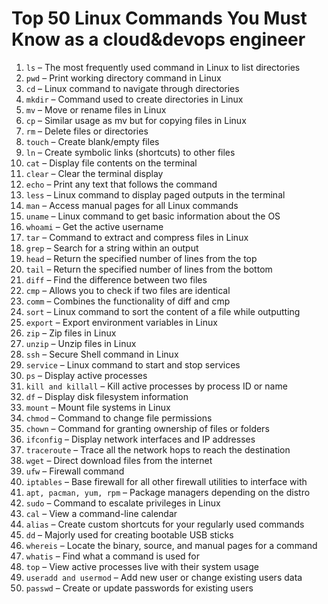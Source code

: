 # Top 50 Linux Commands You Must Know as a cloud&devops engineer

01. `ls` – The most frequently used command in Linux to list directories
02. `pwd` – Print working directory command in Linux
03. `cd` – Linux command to navigate through directories
04. `mkdir` – Command used to create directories in Linux
05. `mv` – Move or rename files in Linux
06. `cp` – Similar usage as mv but for copying files in Linux
07. `rm` – Delete files or directories
08. `touch` – Create blank/empty files
09. `ln` – Create symbolic links (shortcuts) to other files
10. `cat` – Display file contents on the terminal
11. `clear` – Clear the terminal display
12. `echo` – Print any text that follows the command
13. `less` – Linux command to display paged outputs in the terminal
14. `man` – Access manual pages for all Linux commands
15. `uname` – Linux command to get basic information about the OS
16. `whoami` – Get the active username
17. `tar` – Command to extract and compress files in Linux
18. `grep` – Search for a string within an output
19. `head` – Return the specified number of lines from the top
20. `tail` – Return the specified number of lines from the bottom
21. `diff` – Find the difference between two files
22. `cmp` – Allows you to check if two files are identical
23. `comm` – Combines the functionality of diff and cmp
24. `sort` – Linux command to sort the content of a file while outputting
25. `export` – Export environment variables in Linux
26. `zip` – Zip files in Linux
27. `unzip` – Unzip files in Linux
28. `ssh` – Secure Shell command in Linux
29. `service` – Linux command to start and stop services
30. `ps` – Display active processes
31. `kill and killall` – Kill active processes by process ID or name
32. `df` – Display disk filesystem information
33. `mount` – Mount file systems in Linux
34. `chmod` – Command to change file permissions
35. `chown` – Command for granting ownership of files or folders
36. `ifconfig` – Display network interfaces and IP addresses
37. `traceroute` – Trace all the network hops to reach the destination
38. `wget` – Direct download files from the internet
39. `ufw` – Firewall command
40. `iptables` – Base firewall for all other firewall utilities to interface with
41. `apt, pacman, yum, rpm` – Package managers depending on the distro
42. `sudo` – Command to escalate privileges in Linux
43. `cal` – View a command-line calendar
44. `alias` – Create custom shortcuts for your regularly used commands
45. `dd` – Majorly used for creating bootable USB sticks
46. `whereis` – Locate the binary, source, and manual pages for a command
47. `whatis` – Find what a command is used for
48. `top` – View active processes live with their system usage
49. `useradd and usermod` – Add new user or change existing users data
50. `passwd` – Create or update passwords for existing users
